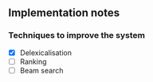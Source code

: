 ## Implementation notes

### Techniques to improve the system

- [X] Delexicalisation
- [ ] Ranking
- [ ] Beam search